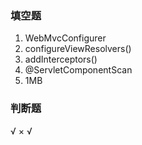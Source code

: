 

### 填空题
1. WebMvcConfigurer
2. configureViewResolvers()
3. addInterceptors()
4. @ServletComponentScan
5. 1MB
### 判断题
√ × √ 

